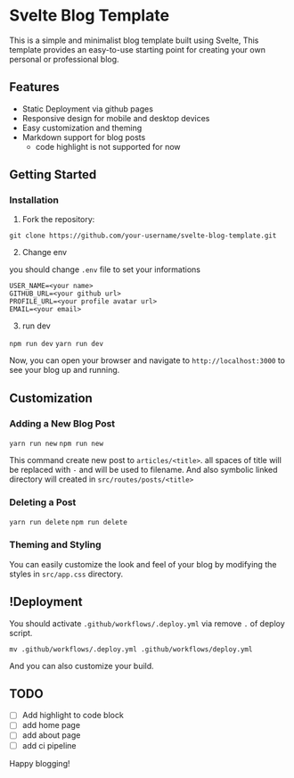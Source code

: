 # Svelte Blog Template

This is a simple and minimalist blog template built using Svelte, This template provides an easy-to-use starting point for creating your own personal or professional blog.

## Features

- Static Deployment via github pages
- Responsive design for mobile and desktop devices
- Easy customization and theming
- Markdown support for blog posts
  - code highlight is not supported for now

## Getting Started

### Installation

1. Fork the repository:

```
git clone https://github.com/your-username/svelte-blog-template.git
```

2. Change env

you should change `.env` file to set your informations

```
USER_NAME=<your name>
GITHUB_URL=<your github url>
PROFILE_URL=<your profile avatar url>
EMAIL=<your email>
```

3. run dev

`npm run dev`
`yarn run dev`

Now, you can open your browser and navigate to `http://localhost:3000` to see your blog up and running.

## Customization

### Adding a New Blog Post

`yarn run new`
`npm run new`

This command create new post to `articles/<title>`. all spaces of title will be replaced with `-` and will be used to filename.
And also symbolic linked directory will created in `src/routes/posts/<title>`

### Deleting a Post

`yarn run delete`
`npm run delete`

### Theming and Styling

You can easily customize the look and feel of your blog by modifying the styles in `src/app.css` directory.

## !Deployment

You should activate `.github/workflows/.deploy.yml` via remove `.` of deploy script.

`mv .github/workflows/.deploy.yml .github/workflows/deploy.yml`

And you can also customize your build.

## TODO
- [ ] Add highlight to code block
- [ ] add home page
- [ ] add about page
- [ ] add ci pipeline

Happy blogging!
